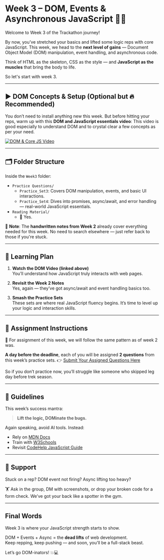 # Week 3 – DOM, Events & Asynchronous JavaScript 🏋️‍♂️

Welcome to Week 3 of the Trackathon journey!

By now, you’ve stretched your basics and lifted some logic reps with core JavaScript. This week, we head to the **next level of gains** — Document Object Model (DOM) manipulation, event handling, and asynchronous code.

Think of HTML as the skeleton, CSS as the style — and **JavaScript as the muscles** that bring the body to life.

So let's start with week 3.

---

## ▶️ DOM Concepts & Setup (Optional but 🔥 Recommended)

You don’t need to install anything new this week. But before hitting your reps, warm up with this **DOM and JavaScript essentials video**: 
This video is good especially to understand DOM and to crystal clear a few concepts as per your need.

[![DOM & Core JS Video](https://img.youtube.com/vi/427pAhy9dI8/0.jpg)](https://youtu.be/427pAhy9dI8?si=hdlNbb57Y8Z-tJ_W)

---

## 🗂️ Folder Structure

Inside the `Week3` folder:

- `Practice Questions/`
  - `Practice_Set3`: Covers DOM manipulation, events, and basic UI interactions.
  - `Practice_Set4`: Dives into promises, async/await, and error handling — real-world JavaScript essentials.
- `Reading Material/`
  - 📝 Yes. 

📌 **Note**: The **handwritten notes from Week 2** already cover everything needed for this week. No need to search elsewhere — just refer back to those if you're stuck.

---

## 🧠 Learning Plan

1. **Watch the DOM Video (linked above)**  
   You’ll understand how JavaScript truly interacts with web pages.

2. **Revisit the Week 2 Notes**  
   Yes, again — they’ve got async/await and event handling basics too.

3. **Smash the Practice Sets**  
   These sets are where real JavaScript fluency begins. It’s time to level up your logic and interaction skills.

---

## 📜 Assignment Instructions

🧾 For assignment of this week, we will follow the same pattern as of week 2 was.

**A day before the deadline**, each of you will be assigned **2 questions** from this week’s practice sets. 
👉 [Submit Your Assigned Questions Here](#)

So if you don’t practice now, you’ll struggle like someone who skipped leg day before trek season.

---

## 📌 Guidelines

This week’s success mantra:

> **Lift the logic, DOMinate the bugs.**

Again speaking, avoid AI tools. Instead:
- Rely on [MDN Docs](https://developer.mozilla.org/en-US/docs/Web/JavaScript)
- Train with [W3Schools](https://www.w3schools.com/js/)
- Revisit [CodeHelp JavaScript Guide](https://www.codehelp.in/tutorial/javascript/java-script-a-beginner-s-guide-to-programming-magic-1)

---

## 💬 Support

Stuck on a rep? DOM event not firing? Async lifting too heavy?

🏋️ Ask in the group, DM with screenshots, or drop your broken code for a form check. We’ve got your back like a spotter in the gym.

---

## Final Words

Week 3 is where your JavaScript strength starts to show.

DOM + Events + Async = the **dead lifts** of web development.  
Keep repping, keep pushing — and soon, you’ll be a full-stack beast.

Let’s go DOM-inators! 💥💻
